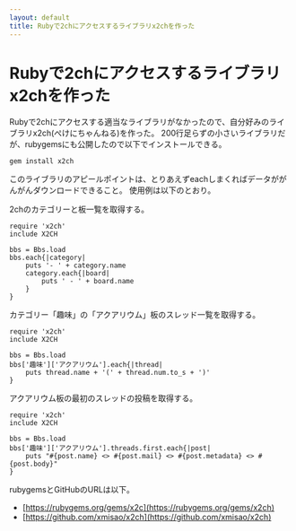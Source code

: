 ```yaml
---
layout: default
title: Rubyで2chにアクセスするライブラリx2chを作った
---
```


# Rubyで2chにアクセスするライブラリx2chを作った

Rubyで2chにアクセスする適当なライブラリがなかったので、自分好みのライブラリx2ch(ぺけにちゃんねる)を作った。
200行足らずの小さいライブラリだが、rubygemsにも公開したので以下でインストールできる。

    gem install x2ch

このライブラリのアピールポイントは、とりあえずeachしまくればデータががんがんダウンロードできること。
使用例は以下のとおり。

2chのカテゴリーと板一覧を取得する。

    require 'x2ch'
    include X2CH
    
    bbs = Bbs.load
    bbs.each{|category|
        puts '- ' + category.name
        category.each{|board|
            puts ' - ' + board.name 
        }
    }

カテゴリー「趣味」の「アクアリウム」板のスレッド一覧を取得する。

    require 'x2ch'
    include X2CH
    
    bbs = Bbs.load
    bbs['趣味']['アクアリウム'].each{|thread|
        puts thread.name + '(' + thread.num.to_s + ')'
    }

アクアリウム板の最初のスレッドの投稿を取得する。

    require 'x2ch'
    include X2CH
    
    bbs = Bbs.load
    bbs['趣味']['アクアリウム'].threads.first.each{|post|
        puts "#{post.name} <> #{post.mail} <> #{post.metadata} <> #{post.body}"
    }

rubygemsとGitHubのURLは以下。

- [https://rubygems.org/gems/x2c](https://rubygems.org/gems/x2ch)
- [https://github.com/xmisao/x2ch](https://github.com/xmisao/x2ch)
